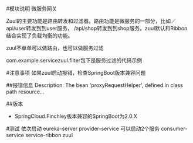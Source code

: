 #模块说明
微服务网关

Zuul的主要功能是路由转发和过滤器。路由功能是微服务的一部分，比如／api/user转发到到user服务，
/api/shop转发到到shop服务。zuul默认和Ribbon结合实现了负载均衡的功能。

zuul不单单可以做路由，也可以做服务过滤

com.example.servicezuul.filter包下是服务过滤的代码示例

#注意事项
如果zuul启动报错，检查SpringBoot版本兼容问题

##报错信息
Description:
The bean 'proxyRequestHelper', defined in class path resource...

##版本
* SpringCloud.Finchley版本兼容的SpringBoot为2.0.X

#测试
依次启动
eureka-server
provider-service 可以启动2个服务
consumer-service 
service-ribbon 
zuul